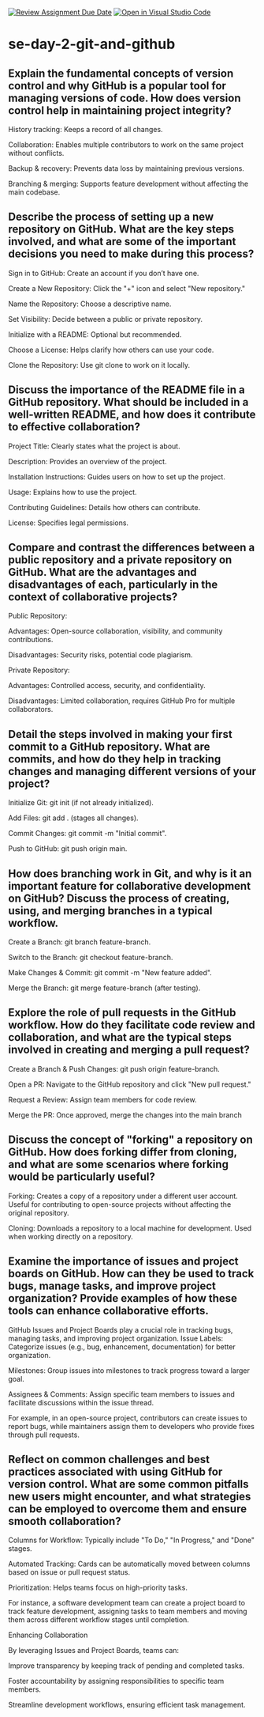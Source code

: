 [![Review Assignment Due Date](https://classroom.github.com/assets/deadline-readme-button-22041afd0340ce965d47ae6ef1cefeee28c7c493a6346c4f15d667ab976d596c.svg)](https://classroom.github.com/a/8wgCKhpZ)
[![Open in Visual Studio Code](https://classroom.github.com/assets/open-in-vscode-2e0aaae1b6195c2367325f4f02e2d04e9abb55f0b24a779b69b11b9e10269abc.svg)](https://classroom.github.com/online_ide?assignment_repo_id=18412526&assignment_repo_type=AssignmentRepo)
# se-day-2-git-and-github
## Explain the fundamental concepts of version control and why GitHub is a popular tool for managing versions of code. How does version control help in maintaining project integrity?
History tracking: Keeps a record of all changes.

Collaboration: Enables multiple contributors to work on the same project without conflicts.

Backup & recovery: Prevents data loss by maintaining previous versions.

Branching & merging: Supports feature development without affecting the main codebase.

## Describe the process of setting up a new repository on GitHub. What are the key steps involved, and what are some of the important decisions you need to make during this process?
Sign in to GitHub: Create an account if you don’t have one.

Create a New Repository: Click the "+" icon and select "New repository."

Name the Repository: Choose a descriptive name.

Set Visibility: Decide between a public or private repository.

Initialize with a README: Optional but recommended.

Choose a License: Helps clarify how others can use your code.

Clone the Repository: Use git clone to work on it locally.

## Discuss the importance of the README file in a GitHub repository. What should be included in a well-written README, and how does it contribute to effective collaboration?
Project Title: Clearly states what the project is about.

Description: Provides an overview of the project.

Installation Instructions: Guides users on how to set up the project.

Usage: Explains how to use the project.

Contributing Guidelines: Details how others can contribute.

License: Specifies legal permissions.

## Compare and contrast the differences between a public repository and a private repository on GitHub. What are the advantages and disadvantages of each, particularly in the context of collaborative projects?
Public Repository:

Advantages: Open-source collaboration, visibility, and community contributions.

Disadvantages: Security risks, potential code plagiarism.

Private Repository:

Advantages: Controlled access, security, and confidentiality.

Disadvantages: Limited collaboration, requires GitHub Pro for multiple collaborators.

## Detail the steps involved in making your first commit to a GitHub repository. What are commits, and how do they help in tracking changes and managing different versions of your project?
Initialize Git: git init (if not already initialized).

Add Files: git add . (stages all changes).

Commit Changes: git commit -m "Initial commit".

Push to GitHub: git push origin main.

## How does branching work in Git, and why is it an important feature for collaborative development on GitHub? Discuss the process of creating, using, and merging branches in a typical workflow.
Create a Branch: git branch feature-branch.

Switch to the Branch: git checkout feature-branch.

Make Changes & Commit: git commit -m "New feature added".

Merge the Branch: git merge feature-branch (after testing).

## Explore the role of pull requests in the GitHub workflow. How do they facilitate code review and collaboration, and what are the typical steps involved in creating and merging a pull request?
Create a Branch & Push Changes: git push origin feature-branch.

Open a PR: Navigate to the GitHub repository and click "New pull request."

Request a Review: Assign team members for code review.

Merge the PR: Once approved, merge the changes into the main branch

## Discuss the concept of "forking" a repository on GitHub. How does forking differ from cloning, and what are some scenarios where forking would be particularly useful?
Forking: Creates a copy of a repository under a different user account. Useful for contributing to open-source projects without affecting the original repository.

Cloning: Downloads a repository to a local machine for development. Used when working directly on a repository.



## Examine the importance of issues and project boards on GitHub. How can they be used to track bugs, manage tasks, and improve project organization? Provide examples of how these tools can enhance collaborative efforts.
GitHub Issues and Project Boards play a crucial role in tracking bugs, managing tasks, and improving project organization.
Issue Labels: Categorize issues (e.g., bug, enhancement, documentation) for better organization.

Milestones: Group issues into milestones to track progress toward a larger goal.

Assignees & Comments: Assign specific team members to issues and facilitate discussions within the issue thread.

For example, in an open-source project, contributors can create issues to report bugs, while maintainers assign them to developers who provide fixes through pull requests.

## Reflect on common challenges and best practices associated with using GitHub for version control. What are some common pitfalls new users might encounter, and what strategies can be employed to overcome them and ensure smooth collaboration?
Columns for Workflow: Typically include "To Do," "In Progress," and "Done" stages.

Automated Tracking: Cards can be automatically moved between columns based on issue or pull request status.

Prioritization: Helps teams focus on high-priority tasks.

For instance, a software development team can create a project board to track feature development, assigning tasks to team members and moving them across different workflow stages until completion.

Enhancing Collaboration

By leveraging Issues and Project Boards, teams can:

Improve transparency by keeping track of pending and completed tasks.

Foster accountability by assigning responsibilities to specific team members.

Streamline development workflows, ensuring efficient task management.
